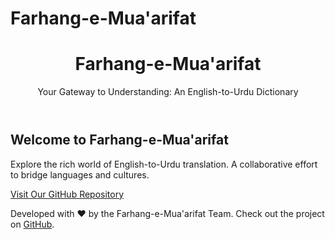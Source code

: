 # Farhang-e-Mua'arifat 

</head>
<body>
  <header>
    <h1>Farhang-e-Mua'arifat</h1>
    <p>Your Gateway to Understanding: An English-to-Urdu Dictionary</p>
  </header>
  <main>
    <h2>Welcome to Farhang-e-Mua'arifat</h2>
    <p>
      Explore the rich world of English-to-Urdu translation. 
      A collaborative effort to bridge languages and cultures.
    </p>
    <a href="https://github.com/your-username/Farhang-e-Mua-arifat" class="cta-button">
      Visit Our GitHub Repository
    </a>
  </main>
  <footer>
    <p>
      Developed with ❤️ by the Farhang-e-Mua'arifat Team. 
      Check out the project on <a href="https://github.com/your-username/Farhang-e-Mua-arifat">GitHub</a>.
    </p>
  </footer>
</body>
</html>

